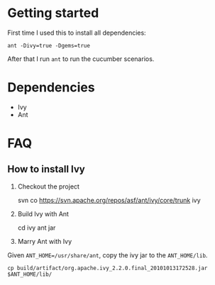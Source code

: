 # Getting started

First time I used this to install all dependencies:

    ant -Divy=true -Dgems=true

After that I run `ant` to run the cucumber scenarios.    

# Dependencies

* Ivy 
* Ant

# FAQ

## How to install Ivy

1. Checkout the project

    svn co https://svn.apache.org/repos/asf/ant/ivy/core/trunk ivy
    
2. Build Ivy with Ant

    cd ivy
    ant jar

3. Marry Ant with Ivy

Given `ANT_HOME=/usr/share/ant`, copy the ivy jar to the `ANT_HOME/lib`.

    cp build/artifact/org.apache.ivy_2.2.0.final_20101013172528.jar $ANT_HOME/lib/
